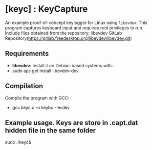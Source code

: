 # [keyc] : KeyCapture

An example proof-of-concept keylogger for Linux using `libevdev`. This program captures keyboard input and requires root privileges to run.
Include files obtained from the repository:
libevdev GitLab Repository(https://gitlab.freedesktop.org/libevdev/libevdev.git)

## Requirements

- **libevdev**: Install it on Debian-based systems with:
- sudo apt-get install libevdev-dev


## Compilation
Compile the program with GCC:

- gcc keyc.c -o keybc -levdev

## Example usage. Keys are store in .capt.dat hidden file in the same folder
sudo ./keyc&
